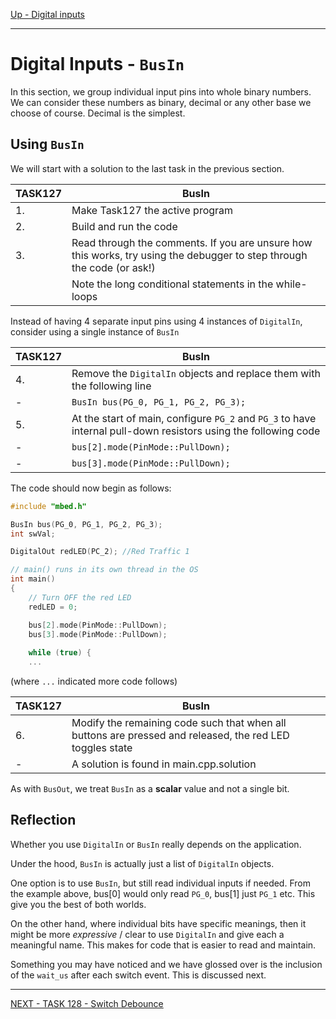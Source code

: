 [Up - Digital inputs](Digital_Inputs_1.md)

--- 

# Digital Inputs - `BusIn`
In this section, we group individual input pins into whole binary numbers. We can consider these numbers as binary, decimal or any other base we choose of course. Decimal is the simplest.

## Using `BusIn`
We will start with a solution to the last task in the previous section.

| TASK127 | BusIn |
| --- | --- |
| 1. | Make Task127 the active program |
| 2. | Build and run the code |
| 3. | Read through the comments. If you are unsure how this works, try using the debugger to step through the code (or ask!) |
| | Note the long conditional statements in the while-loops |

Instead of having 4 separate input pins using 4 instances of `DigitalIn`, consider using a single instance of `BusIn`

| TASK127 | BusIn |
| --- | --- |
| 4. | Remove the `DigitalIn` objects and replace them with the following line |
| - | `BusIn bus(PG_0, PG_1, PG_2, PG_3);` |
| 5. | At the start of main, configure `PG_2` and `PG_3` to have internal pull-down resistors using the following code |
| - | `bus[2].mode(PinMode::PullDown);` |
| - | `bus[3].mode(PinMode::PullDown);` |

The code should now begin as follows:

```C++
#include "mbed.h"

BusIn bus(PG_0, PG_1, PG_2, PG_3);
int swVal;

DigitalOut redLED(PC_2); //Red Traffic 1

// main() runs in its own thread in the OS
int main()
{
    // Turn OFF the red LED
    redLED = 0;

    bus[2].mode(PinMode::PullDown);
    bus[3].mode(PinMode::PullDown);
    
    while (true) {
    ...
```

(where `...` indicated more code follows)

| TASK127 | BusIn |
| --- | --- |
| 6. | Modify the remaining code such that when all buttons are pressed and released, the red LED toggles state |
| - | A solution is found in main.cpp.solution |

As with `BusOut`, we treat `BusIn` as a **scalar** value and not a single bit.

## Reflection
Whether you use `DigitalIn` or `BusIn` really depends on the application.

Under the hood, `BusIn` is actually just a list of `DigitalIn` objects.

One option is to use `BusIn`, but still read individual inputs if needed. From the example above, bus[0] would only read `PG_0`, bus[1] just `PG_1` etc. This give you the best of both worlds.

On the other hand, where individual bits have specific meanings, then it might be more *expressive* / clear to use `DigitalIn` and give each a meaningful name. This makes for code that is easier to read and maintain.

Something you may have noticed and we have glossed over is the inclusion of the `wait_us` after each switch event. This is discussed next.

--- 

[NEXT - TASK 128 - Switch Debounce](TASK128.md)